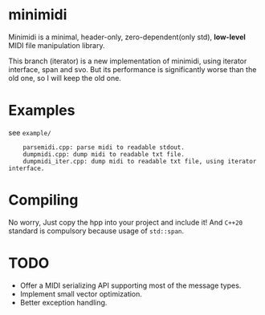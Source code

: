 # minimidi
Minimidi is a minimal, header-only, zero-dependent(only std), **low-level** MIDI file manipulation library.

This branch (iterator) is a new implementation of minimidi, using iterator interface, span and svo.
But its performance is significantly worse than the old one, so I will keep the old one.

# Examples
see `example/`
```
	parsemidi.cpp: parse midi to readable stdout.
	dumpmidi.cpp: dump midi to readable txt file.
	dumpmidi_iter.cpp: dump midi to readable txt file, using iterator interface.
```

# Compiling
No worry, Just copy the hpp into your project and include it!
And `C++20` standard is compulsory because usage of `std::span`.

# TODO
* Offer a MIDI serializing API supporting most of the message types.
* Implement small vector optimization.
* Better exception handling.
